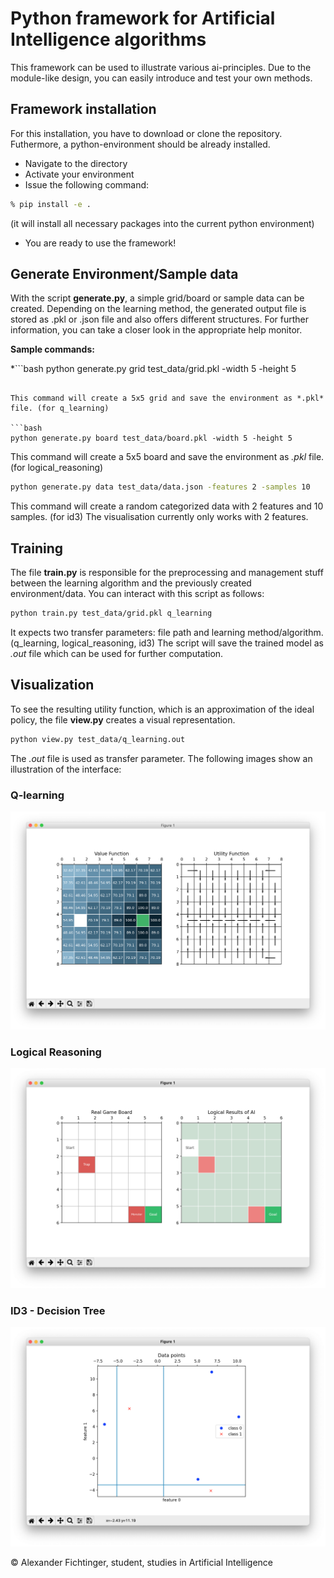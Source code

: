 # Python framework for Artificial Intelligence algorithms

This framework can be used to illustrate various ai-principles. 
Due to the module-like design, you can easily introduce and test your own methods.

## Framework installation

For this installation, you have to download or clone the repository. Futhermore, a python-environment should be already installed.
* Navigate to the directory
* Activate your environment
* Issue the following command: 
```bash
% pip install -e .
```
(it will install all necessary packages into the current python environment)
* You are ready to use the framework!

## Generate Environment/Sample data

With the script **generate.py**, a simple grid/board or sample data can be created. Depending on the learning method, the generated output file is stored as .pkl or .json file and also offers different structures. For further information, you can take a closer look in the appropriate help monitor.

**Sample commands:**

*```bash
python generate.py grid test_data/grid.pkl -width 5 -height 5
```

This command will create a 5x5 grid and save the environment as *.pkl* file. (for q_learning)

```bash
python generate.py board test_data/board.pkl -width 5 -height 5
```

This command will create a 5x5 board and save the environment as *.pkl* file. (for logical_reasoning)

```bash
python generate.py data test_data/data.json -features 2 -samples 10
```

This command will create a random categorized data with 2 features and 10 samples. (for id3)
The visualisation currently only works with 2 features.


## Training

The file **train.py** is responsible for the preprocessing and management stuff between the learning algorithm and the previously created environment/data.
You can interact with this script as follows:


```bash
python train.py test_data/grid.pkl q_learning
```

It expects two transfer parameters: file path and learning method/algorithm. (q_learning, logical_reasoning, id3)
The script will save the trained model as *.out* file which can be used for further computation.

## Visualization

To see the resulting utility function, which is an approximation of the ideal policy, the file **view.py** creates a visual representation.

```bash
python view.py test_data/q_learning.out
```

The *.out* file is used as transfer parameter.
The following images show an illustration of the interface:

### Q-learning
![alt text](https://github.com/malex1106/ai_framework/blob/development/images/q_learning_view.png "view.py visualization - q_learning")


### Logical Reasoning
![alt text](https://github.com/malex1106/ai_framework/blob/development/images/logical_reasoning_view.png "view.py visualization - logical_reasoning")


### ID3 - Decision Tree
![alt text](https://github.com/malex1106/ai_framework/blob/development/images/id3_view.png "view.py visualization")

© Alexander Fichtinger, student, studies in Artificial Intelligence



